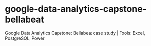 # google-data-analytics-capstone-bellabeat
Google Data Analytics Capstone: Bellabeat case study | Tools: Excel, PostgreSQL, Power
